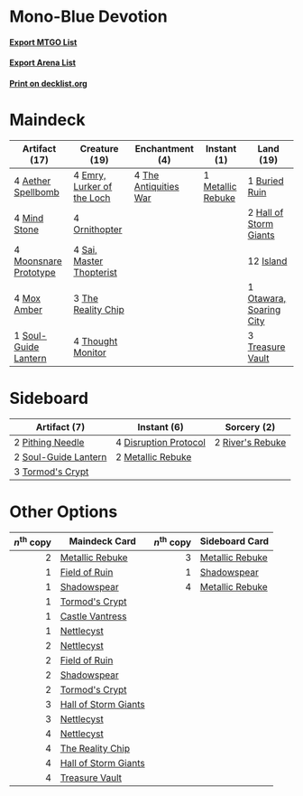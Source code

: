 # Mono-Blue Devotion

#### [Export MTGO List](../collection/Mono-Blue%20Devotion/Mono-Blue%20Devotion.txt)
#### [Export Arena List](../collection/Mono-Blue%20Devotion/Mono-Blue%20Devotion_arena.txt)
#### [Print on decklist.org](http://decklist.org/?deckmain=4%09Aether%20Spellbomb%0A1%09Buried%20Ruin%0A4%09Emry,%20Lurker%20of%20the%20Loch%0A2%09Hall%20of%20Storm%20Giants%0A12%09Island%0A1%09Metallic%20Rebuke%0A4%09Mind%20Stone%0A4%09Moonsnare%20Prototype%0A4%09Mox%20Amber%0A4%09Ornithopter%0A1%09Otawara,%20Soaring%20City%0A4%09Sai,%20Master%20Thopterist%0A1%09Soul-Guide%20Lantern%0A4%09The%20Antiquities%20War%0A3%09The%20Reality%20Chip%0A4%09Thought%20Monitor%0A3%09Treasure%20Vault&deckside=4%09Disruption%20Protocol%0A2%09Metallic%20Rebuke%0A2%09Pithing%20Needle%0A2%09River's%20Rebuke%0A2%09Soul-Guide%20Lantern%0A3%09Tormod's%20Crypt)
# Maindeck

|                                         Artifact (17)                                          |                                            Creature (19)                                            |                                        Enchantment (4)                                         |                                        Instant (1)                                         |                                            Land (19)                                             |
|------------------------------------------------------------------------------------------------|-----------------------------------------------------------------------------------------------------|------------------------------------------------------------------------------------------------|--------------------------------------------------------------------------------------------|--------------------------------------------------------------------------------------------------|
|4 [Aether Spellbomb](http://gatherer.wizards.com/Pages/Card/Details.aspx?multiverseid=220525)   |4 [Emry, Lurker of the Loch](http://gatherer.wizards.com/Pages/Card/Details.aspx?multiverseid=473005)|4 [The Antiquities War](http://gatherer.wizards.com/Pages/Card/Details.aspx?multiverseid=442930)|1 [Metallic Rebuke](http://gatherer.wizards.com/Pages/Card/Details.aspx?multiverseid=423706)|1 [Buried Ruin](http://gatherer.wizards.com/Pages/Card/Details.aspx?multiverseid=389453)          |
|4 [Mind Stone](http://gatherer.wizards.com/Pages/Card/Details.aspx?multiverseid=135280)         |4 [Ornithopter](http://gatherer.wizards.com/Pages/Card/Details.aspx?multiverseid=129665)             |                                                                                                |                                                                                            |2 [Hall of Storm Giants](http://gatherer.wizards.com/Pages/Card/Details.aspx?multiverseid=527544) |
|4 [Moonsnare Prototype](http://gatherer.wizards.com/Pages/Card/Details.aspx?multiverseid=548367)|4 [Sai, Master Thopterist](http://gatherer.wizards.com/Pages/Card/Details.aspx?multiverseid=447205)  |                                                                                                |                                                                                            |12 [Island](http://gatherer.wizards.com/Pages/Card/Details.aspx?multiverseid=439857)              |
|4 [Mox Amber](http://gatherer.wizards.com/Pages/Card/Details.aspx?multiverseid=443112)          |3 [The Reality Chip](http://gatherer.wizards.com/Pages/Card/Details.aspx?multiverseid=548372)        |                                                                                                |                                                                                            |1 [Otawara, Soaring City](http://gatherer.wizards.com/Pages/Card/Details.aspx?multiverseid=548584)|
|1 [Soul-Guide Lantern](http://gatherer.wizards.com/Pages/Card/Details.aspx?multiverseid=476488) |4 [Thought Monitor](http://gatherer.wizards.com/Pages/Card/Details.aspx?multiverseid=522147)         |                                                                                                |                                                                                            |3 [Treasure Vault](http://gatherer.wizards.com/Pages/Card/Details.aspx?multiverseid=527548)       |


# Sideboard

|                                         Artifact (7)                                          |                                          Instant (6)                                           |                                        Sorcery (2)                                        |
|-----------------------------------------------------------------------------------------------|------------------------------------------------------------------------------------------------|-------------------------------------------------------------------------------------------|
|2 [Pithing Needle](http://gatherer.wizards.com/Pages/Card/Details.aspx?multiverseid=129526)    |4 [Disruption Protocol](http://gatherer.wizards.com/Pages/Card/Details.aspx?multiverseid=548347)|2 [River's Rebuke](http://gatherer.wizards.com/Pages/Card/Details.aspx?multiverseid=435223)|
|2 [Soul-Guide Lantern](http://gatherer.wizards.com/Pages/Card/Details.aspx?multiverseid=476488)|2 [Metallic Rebuke](http://gatherer.wizards.com/Pages/Card/Details.aspx?multiverseid=423706)    |                                                                                           |
|3 [Tormod's Crypt](http://gatherer.wizards.com/Pages/Card/Details.aspx?multiverseid=389723)    |                                                                                                |                                                                                           |


# Other Options

|*n*<sup>th</sup> copy|                                         Maindeck Card                                         |*n*<sup>th</sup> copy|                                      Sideboard Card                                      |
|--------------------:|-----------------------------------------------------------------------------------------------|--------------------:|------------------------------------------------------------------------------------------|
|                    2|[Metallic Rebuke](http://gatherer.wizards.com/Pages/Card/Details.aspx?multiverseid=423706)     |                    3|[Metallic Rebuke](http://gatherer.wizards.com/Pages/Card/Details.aspx?multiverseid=423706)|
|                    1|[Field of Ruin](http://gatherer.wizards.com/Pages/Card/Details.aspx?multiverseid=435415)       |                    1|[Shadowspear](http://gatherer.wizards.com/Pages/Card/Details.aspx?multiverseid=476487)    |
|                    1|[Shadowspear](http://gatherer.wizards.com/Pages/Card/Details.aspx?multiverseid=476487)         |                    4|[Metallic Rebuke](http://gatherer.wizards.com/Pages/Card/Details.aspx?multiverseid=423706)|
|                    1|[Tormod's Crypt](http://gatherer.wizards.com/Pages/Card/Details.aspx?multiverseid=389723)      |                     |                                                                                          |
|                    1|[Castle Vantress](http://gatherer.wizards.com/Pages/Card/Details.aspx?multiverseid=473204)     |                     |                                                                                          |
|                    1|[Nettlecyst](http://gatherer.wizards.com/Pages/Card/Details.aspx?multiverseid=522307)          |                     |                                                                                          |
|                    2|[Nettlecyst](http://gatherer.wizards.com/Pages/Card/Details.aspx?multiverseid=522307)          |                     |                                                                                          |
|                    2|[Field of Ruin](http://gatherer.wizards.com/Pages/Card/Details.aspx?multiverseid=435415)       |                     |                                                                                          |
|                    2|[Shadowspear](http://gatherer.wizards.com/Pages/Card/Details.aspx?multiverseid=476487)         |                     |                                                                                          |
|                    2|[Tormod's Crypt](http://gatherer.wizards.com/Pages/Card/Details.aspx?multiverseid=389723)      |                     |                                                                                          |
|                    3|[Hall of Storm Giants](http://gatherer.wizards.com/Pages/Card/Details.aspx?multiverseid=527544)|                     |                                                                                          |
|                    3|[Nettlecyst](http://gatherer.wizards.com/Pages/Card/Details.aspx?multiverseid=522307)          |                     |                                                                                          |
|                    4|[Nettlecyst](http://gatherer.wizards.com/Pages/Card/Details.aspx?multiverseid=522307)          |                     |                                                                                          |
|                    4|[The Reality Chip](http://gatherer.wizards.com/Pages/Card/Details.aspx?multiverseid=548372)    |                     |                                                                                          |
|                    4|[Hall of Storm Giants](http://gatherer.wizards.com/Pages/Card/Details.aspx?multiverseid=527544)|                     |                                                                                          |
|                    4|[Treasure Vault](http://gatherer.wizards.com/Pages/Card/Details.aspx?multiverseid=527548)      |                     |                                                                                          |

